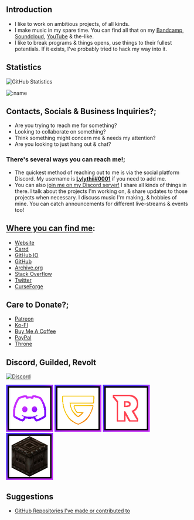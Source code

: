 

## Introduction
- I like to work on ambitious projects, of all kinds.
- I make music in my spare time. You can find all that on my [Bandcamp](https://lylythii.bandcamp.com), [Soundcloud](https://soundcloud.com/lylythii), [YouTube](https://youtube.com/@Lylythii) & the-like.
- I like to break programs & things opens, use things to their fullest potentials. If it exists, I've probably tried to hack my way into it.

## Statistics
![GitHub Statistics](https://github-readme-stats.vercel.app/api?username=lylythii&theme=midnight-purple&show_icons=true)

![:name](https://count.getloli.com/get/@Lylythii)

## Contacts, Socials & Business Inquiries?;
- Are you trying to reach me for something?
- Looking to collaborate on something?
- Think something might concern me & needs my attention?
- Are you looking to just hang out & chat?

### There's several ways you can reach me!;
- The quickest method of reaching out to me is via the social platform Discord.
My username is **[Lylythii#0001](https://discord.gg/vKs4rTqG)** if you need to add me.
- You can also [join me on my Discord server!](https://discord.gg/xsbNuYXBd5)
I share all kinds of things in there.
I talk about the projects I'm working on, & share updates to those projects when necessary.
I discuss music I'm making, & hobbies of mine.
You can catch announcements for different live-streams & events too!

## [Where you can find me](https://lylythii.github.io/#:~:text=Profiles%20%7C%20Socials%20%7C%20Media%20%7C%20Streaming):
- [Website](https://sites.google.com/view/lylythii/home)
- [Carrd](https://lylythii.carrd.co/)
- [GitHub IO](https://lylythii.github.io/)
- [GitHub](https://github.com/Lylythii)
- [Archive.org](https://archive.org/details/@lylythii)
- [Stack Overflow](https://stackoverflow.com/users/16361766/lylythii)
- [Twitter](https://twitter.com/lylythii)
- [CurseForge](https://www.curseforge.com/members/lily/followers)


## Care to Donate?;
- [Patreon](https://www.patreon.com/Lylythii)
- [Ko-FI](https://ko-fi.com/lylythii)
- [Buy Me A Coffee](https://www.buymeacoffee.com/lylythii)
- [PayPal](https://paypal.me/lylythii)
- [Throne](https://jointhrone.com/u/lylythii)


## Discord, Guilded, Revolt
[![Discord](https://discordapp.com/api/guilds/872021270135439381/widget.png?style=banner2)](https://discord.gg/xsbNuYXBd5)

[![Join Discord](https://raw.githubusercontent.com/Lylythii/lylythii.github.io/main/images/button/discord.png)](https://discord.gg/xsbNuYXBd5)
[![Join Guilded](https://github.com/Lylythii/lylythii.github.io/blob/main/images/button/guilded.png)](https://www.guilded.gg/Lylythii)
[![Join Revolt](https://raw.githubusercontent.com/Lylythii/lylythii.github.io/main/images/button/revolt.png)](https://rvlt.gg/mhm948gx)
[![Join TFC:Network Discord](https://raw.githubusercontent.com/Lylythii/lylythii.github.io/main/images/button/tfc_network.png)](https://discord.gg/mTnrBmGMg9)

## Suggestions
- [GitHub Repositories I've made or contributed to](https://github.com/stars/Lylythii/lists/suggested)
